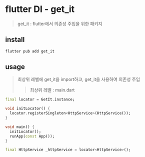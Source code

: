 # flutter DI - get_it

> get_it : flutter에서 의존성 주입을 위한 패키지

## install

```sh
flutter pub add get_it
```

## usage

> 최상위 레벨에 get_it을 import하고, get_it을 사용하여 의존성 주입
>
> > 최상위 레벨 : main.dart

```dart
final locator = GetIt.instance;

void initLocator() {
  locator.registerSingleton<HttpService>(HttpService());
}

void main() {
  initLocator();
  runApp(const App());
}
```

```dart
final HttpService _httpService = locator<HttpService>();
```
